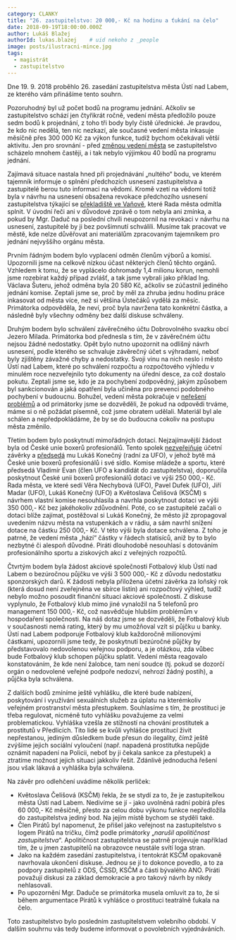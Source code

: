 ```yaml
---
category: CLANKY
title: "26. zastupitelstvo: 20 000,- Kč na hodinu a ťukání na čelo"
date: 2018-09-19T18:00:00.000Z
author: Lukáš Blažej
authorId: lukas.blazej    # uid nekoho z _people
image: posts/ilustracni-mince.jpg
tags:
  - magistrát
  - zastupitelstvo
---
```

Dne 19. 9. 2018 proběhlo 26. zasedání zastupitelstva města Ústí nad Labem, ze kterého vám přinášíme tento souhrn.

Pozoruhodný byl už počet bodů na programu jednání. Ačkoliv se zastupitelstvo schází jen čtyřikrát ročně, vedení města předložilo pouze sedm bodů k projednání, z toho tři body byly čistě úřednické. Je pravdou, že kdo nic nedělá, ten nic nezkazí, ale současné vedení města inkasuje měsíčně přes 300 000 Kč za výkon funkce, tudíž bychom očekávali větší aktivitu. Jen pro srovnání - před [změnou vedení města](https://usti.idnes.cz/rozpad-koalice-v-usti-nad-labem-dzr-/usti-zpravy.aspx?c=A150625_170550_usti-zpravy_alh) se zastupitelstvo scházelo mnohem častěji, a i tak nebylo výjimkou 40 bodů na programu jednání.

Zajímavá situace nastala hned při projednávání „nultého“ bodu, ve kterém tajemník informuje o splnění předchozích usnesení zastupitelstva a zastupitelé berou tuto informaci na vědomí. Kromě vzetí na vědomí totiž byla v návrhu na usnesení obsažena revokace předchozího usnesení zastupitelstva týkající se [překladiště ve Vaňově](https://ustecky.denik.cz/zpravy_region/vanov-prekladiste-ropy-a-oleju-ne-pozemek-ano-20180423.html), které Rada města odmítla splnit. V úvodní řeči ani v důvodové zprávě o tom nebyla ani zmínka, a pokud by Mgr. Daduč na poslední chvíli neupozornil na revokaci v návrhu na usnesení, zastupitelé by ji bez povšimnutí schválili. Musíme tak pracovat ve městě, kde nelze důvěřovat ani materiálům zpracovaným tajemníkem pro jednání nejvyššího orgánu města.

Prvním řádným bodem bylo vyplacení odměn členům výborů a komisí. Upozornili jsme na celkově nízkou účast některých členů těchto orgánů. Vzhledem k tomu, že se vyplácelo dohromady 1,4 milionu korun, nemohli jsme rozebírat každý případ zvlášť, a tak jsme vybrali jako příklad Ing. Václava Šuteru, jehož odměna byla 20 580 Kč, ačkoliv se zúčastnil jediného jednání komise. Zeptali jsme se, proč by měl za zhruba jednu hodinu práce inkasovat od města více, než si většina Ústečáků vydělá za měsíc. Primátorka odpověděla, že neví, proč byla navržena tato konkrétní částka, a následně byly všechny odměny bez další diskuse schváleny.

Druhým bodem bylo schválení závěrečného účtu Dobrovolného svazku obcí Jezero Milada. Primátorka bod přednesla s tím, že v závěrečném účtu nejsou žádné nedostatky. Opět bylo nutno upozornit na odlišný návrh usnesení, podle kterého se schvaluje závěrečný účet s výhradami, neboť byly zjištěny závažné chyby a nedostatky. Svoji vinu na nich neslo i město Ústí nad Labem, které po schválení rozpočtu a rozpočtového výhledu v minulém roce nezveřejnilo tyto dokumenty na úřední desce, za což dostalo pokutu. Zeptali jsme se, kdo je za pochybení zodpovědný, jakým způsobem byl sankcionován a jaká opatření byla učiněna pro prevenci podobného pochybení v budoucnu. Bohužel, vedení města pokračuje v [neřešení problémů](https://usti.pirati.cz/aktuality/zpronevera-statisicu-z-muzea.html) a od primátorky jsme se dozvěděli, že pokud na odpovědi trváme, máme si o ně požádat písemně, což jsme obratem udělali. Materiál byl ale schálen a nepředpokládáme, že by se do budoucna cokoliv na postupu města změnilo.

Třetím bodem bylo poskytnutí mimořádných dotací. Nejzajímavější žádost byla od České unie boxerů profesionálů. Tento spolek [nezveřejňuje](https://or.justice.cz/ias/ui/vypis-sl-firma?subjektId=763344) účetní závěrky a [předsedá](https://or.justice.cz/ias/ui/rejstrik-firma.vysledky?subjektId=763344&typ=UPLNY) mu Lukáš Konečný (radní za UFO), v jehož bytě má České unie boxerů profesionálů i své sídlo. Komise mládeže a sportu, které předsedá Vladimír Evan (člen UFO a kandidát do zastupitelstva), doporučila poskytnout České unii boxerů profesionálů dotaci ve výši 250 000,- Kč. Rada města, ve které sedí Věra Nechybová (UFO), Pavel Dufek (UFO), Jiří Madar (UFO), Lukáš Konečný (UFO) a Květoslava Čelišová (KSČM) s návrhem vlastní komise nesouhlasila a navrhla poskytnout dotaci ve výši 350 000,- Kč bez jakéhokoliv zdůvodnění. Poté, co se zastupitelé začali o dotaci blíže zajímat, postěžoval si Lukáš Konečný, že město již zpropagoval uvedením názvu města na vstupenkách a v rádiu, a sám navrhl snížení dotace na částku 250 000,- Kč. V této výši byla dotace schválena. Z toho je patrné, že vedení města „hází“ částky v řádech statisíců, aniž by to bylo nezbytné či alespoň důvodné. Piráti dlouhodobě nesouhlasí s dotováním profesionálního sportu a ziskových akcí z veřejných rozpočtů.

Čtvrtým bodem byla žádost akciové společnosti Fotbalový klub Ústí nad Labem o bezúročnou půjčku ve výši 3 500 000,- Kč z důvodu nedostatku sponzorských darů. K žádosti nebyla přiložena účetní závěrka za loňský rok (která dosud není zveřejněna ve sbírce listin) ani rozpočtový výhled, tudíž nebylo možno posoudit finanční situaci akciové společnosti. Z diskuse vyplynulo, že Fotbalový klub mimo jiné vynaložil na 5 telefonů pro management 150 000,- Kč, což nasvědčuje hlubším problémům v hospodaření společnosti. Na náš dotaz jsme se dozvěděli, že Fotbalový klub v současnosti nemá rating, který by mu umožňoval vzít si půjčku u banky. Ústí nad Labem podporuje Fotbalový klub každoročně milionovými částkami, upozornili jsme tedy, že poskytnutí bezúročné půjčky by představovalo nedovolenou veřejnou podporu, a je otázkou, zda vůbec bude Fotbalový klub schopen půjčku splatit. Vedení města reagovalo konstatováním, že kde není žalobce, tam není soudce (tj. pokud se dozorčí orgán o nedovolené veřejné podpoře nedozví, nehrozí žádný postih), a půjčka byla schválena.

Z dalších bodů zmíníme ještě vyhlášku, dle které bude nabízení, poskytování i využívání sexuálních služeb za úplatu na kterémkoliv veřejném prostranství města přestupkem. Souhlasíme s tím, že prostituci je třeba regulovat, nicméně tuto vyhlášku považujeme za velmi problematickou. Vyhláška vzešla ze stížností na chování prostitutek a prostitutů v Předlicích. Tito lidé se kvůli vyhlášce prostitucí živit nepřestanou, jediným důsledkem bude přesun do ilegality, čímž ještě zvýšíme jejich sociální vyloučení (např. napadená prostitutka nepůjde oznámit napadení na Policii, neboť by ji čekala sankce za přestupek) a ztratíme možnost jejich situaci jakkoliv řešit. Zdánlivě jednoduchá řešení jsou však lákavá a vyhláška byla schválena.

Na závěr pro odlehčení uvádíme několik perliček:
* Květoslava Čelišová (KSČM) řekla, že se stydí za to, že je zastupitelkou města Ústí nad Labem. Nedivíme se jí - jako uvolněná radní pobírá přes 60 000,- Kč měsíčně, přesto za celou dobu výkonu funkce nepředložila do zastupitelstva jediný bod. Na jejím místě bychom se styděli také.
* Člen Pirátů byl napomenut, že přišel jako veřejnost na zastupitelstvo s logem Pirátů na tričku, čímž podle primátorky „*narušil apolitičnost zastupitelstva*“. Apolitičnost zastupitelstva se patrně projevuje například tím, že u jmen zastupitelů na obrazovce neustále svítí loga stran.
* Jako na každém zasedání zastupitelstva, i tentokrát KSČM opakovaně navrhovala ukončení diskuse. Jednou se jí to dokonce povedlo, a to za podpory zastupitelů z ODS, ČSSD, KSČM a části bývalého ANO. Piráti považují diskusi za základ demokracie a pro takový návrh by nikdy nehlasovali.
* Po upozornění Mgr. Daduče se primátorka musela omluvit za to, že si během argumentace Pirátů k vyhlášce o prostituci teatrálně ťukala na čelo.

Toto zastupitelstvo bylo posledním zastupitelstvem volebního období. V dalším souhrnu vás tedy budeme informovat o povolebních vyjednáváních.
